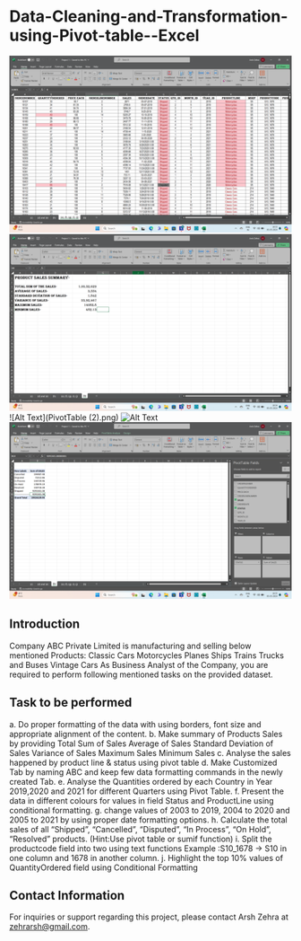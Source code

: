 # Data-Cleaning-and-Transformation-using-Pivot-table--Excel
![Alt Text](DataTransformation.png)
![Alt Text](PivotTable.png)
![Alt Text](PivotTable (2).png)
![Alt Text](PivotTable(3).png)
![Alt Text](SummaryofProductSales.png)
## Introduction
Company ABC Private Limited is manufacturing and selling below mentioned Products:
Classic Cars
Motorcycles
Planes
Ships
Trains
Trucks and Buses
Vintage Cars
As Business Analyst of the Company, you are required to perform following mentioned tasks on the provided dataset.

## Task to be performed
a. Do proper formatting of the data with using borders, font size and appropriate alignment of the content.
b. Make summary of Products Sales by providing
Total Sum of Sales
Average of Sales
Standard Deviation of Sales
Variance of Sales
Maximum Sales
Minimum Sales
c. Analyse the sales happened by product line & status using pivot table
d. Make Customized Tab by naming ABC and keep few data formatting commands in the newly created Tab.
e. Analyse the Quantities ordered by each Country in Year 2019,2020 and 2021 for different Quarters using Pivot Table.
f. Present the data in different colours for values in field Status and ProductLine using conditional formatting.
g. change values of 2003 to 2019, 2004 to 2020 and 2005 to 2021 by using proper date formatting options.
h. Calculate the total sales of all “Shipped”, “Cancelled”, “Disputed”, “In Process”, “On Hold”, “Resolved” products. (Hint:Use pivot table or sumif function)
i. Split the productcode field into two using text functions Example :S10_1678 -> S10 in one column and 1678 in another column.
j. Highlight the top 10% values of QuantityOrdered field using Conditional Formatting

## Contact Information
For inquiries or support regarding this project, please contact Arsh Zehra at zehrarsh@gmail.com.

